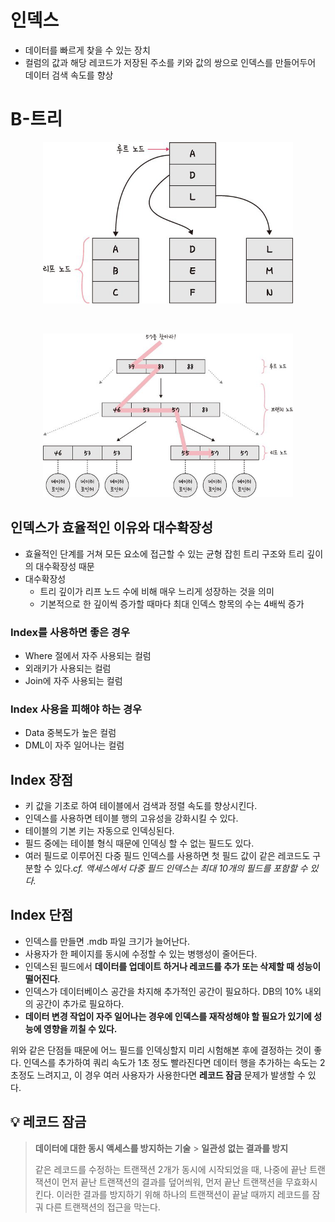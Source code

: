 # 인덱스

- 데이터를 빠르게 찾을 수 있는 장치
- 컬럼의 값과 해당 레코드가 저장된 주소를 키와 값의 쌍으로 인덱스를 만들어두어 데이터 검색 속도를 향상

# B-트리

<p align="center">
<img src="./image/B-%ED%8A%B8%EB%A6%AC%20%EC%98%88%EC%A0%9C%201.png" width="400px">
</p>

</br>

<p align="center">
<img src="./image/B-%ED%8A%B8%EB%A6%AC%20%EC%98%88%EC%A0%9C%202.png" width="400px">
</p>

## 인덱스가 효율적인 이유와 대수확장성

- 효율적인 단계를 거쳐 모든 요소에 접근할 수 있는 균형 잡힌 트리 구조와 트리 깊이의 대수확장성 때문
- 대수확장성
  - 트리 깊이가 리프 노드 수에 비해 매우 느리게 성장하는 것을 의미
  - 기본적으로 한 깊이씩 증가할 때마다 최대 인덱스 항목의 수는 4배씩 증가

### Index를 사용하면 좋은 경우

- Where 절에서 자주 사용되는 컬럼
- 외래키가 사용되는 컬럼
- Join에 자주 사용되는 컬럼

### Index 사용을 피해야 하는 경우

- Data 중복도가 높은 컬럼
- DML이 자주 일어나는 컬럼

## Index 장점

- 키 값을 기초로 하여 테이블에서 검색과 정렬 속도를 향상시킨다.
- 인덱스를 사용하면 테이블 행의 고유성을 강화시킬 수 있다.
- 테이블의 기본 키는 자동으로 인덱싱된다.
- 필드 중에는 테이블 형식 때문에 인덱싱 할 수 없는 필드도 있다.
- 여러 필드로 이루어진 다중 필드 인덱스를 사용하면 첫 필드 값이 같은 레코드도 구분할 수 있다._cf. 액세스에서 다중 필드 인덱스는 최대 10개의 필드를 포함할 수 있다._

## Index 단점

- 인덱스를 만들면 .mdb 파일 크기가 늘어난다.
- 사용자가 한 페이지를 동시에 수정할 수 있는 병행성이 줄어든다.
- 인덱스된 필드에서 **데이터를 업데이트 하거나 레코드를 추가 또는 삭제할 때 성능이 떨어진다**.
- 인덱스가 데이터베이스 공간을 차지해 추가적인 공간이 필요하다. DB의 10% 내외의 공간이 추가로 필요하다.
- **데이터 변경 작업이 자주 일어나는 경우에 인덱스를 재작성해야 할 필요가 있기에 성능에 영향을 끼칠 수 있다.**

위와 같은 단점들 때문에 어느 필드를 인덱싱할지 미리 시험해본 후에 결정하는 것이 좋다.
인덱스를 추가하여 쿼리 속도가 1초 정도 빨라진다면 데이터 행을 추가하는 속도는 2초정도 느려지고, 이 경우 여러 사용자가 사용한다면 **레코드 잠금** 문제가 발생할 수 있다.

## 💡 **레코드 잠금**

> **데이터에 대한 동시 액세스를 방지하는 기술** > **일관성 없는 결과를 방지**
>
> 같은 레코드를 수정하는 트랜잭션 2개가 동시에 시작되었을 때, 나중에 끝난 트랜잭션이 먼저 끝난 트랜잭션의 결과를 덮어씌워, 먼저 끝난 트랜잭션을 무효화시킨다. 이러한 결과를 방지하기 위해 하나의 트랜잭션이 끝날 때까지 레코드를 잠궈 다른 트랜잭션의 접근을 막는다.
